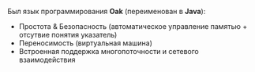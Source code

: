 Был язык программирования **Oak** (переименован в **Java**):
+ Простота & Безопасность (автоматическое управление памятью + отсутвие понятия указатель)
+ Переносимость (виртуальная машина)
+ Встроенная поддержка многопоточности и сетевого взаимодействия
